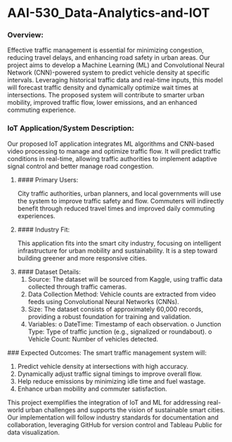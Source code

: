 # AAI-530_Data-Analytics-and-IOT

### Overview: 
Effective traffic management is essential for minimizing congestion, reducing travel delays, and 
enhancing road safety in urban areas. Our project aims to develop a Machine Learning (ML) and 
Convolutional Neural Network (CNN)-powered system to predict vehicle density at specific 
intervals. Leveraging historical traffic data and real-time inputs, this model will forecast traffic 
density and dynamically optimize wait times at intersections. The proposed system will 
contribute to smarter urban mobility, improved traffic flow, lower emissions, and an enhanced 
commuting experience. 
### IoT Application/System Description: 
Our proposed IoT application integrates ML algorithms and CNN-based video processing to 
manage and optimize traffic flow. It will predict traffic conditions in real-time, allowing traffic 
authorities to implement adaptive signal control and better manage road congestion. 
<ol>
<li>
  #### Primary Users: 
  <p>City traffic authorities, urban planners, and local governments will use the 
system to improve traffic safety and flow. Commuters will indirectly benefit through 
reduced travel times and improved daily commuting experiences. </p>
</li>
<li> 
  #### Industry Fit: 
  <p>This application fits into the smart city industry, focusing on intelligent 
infrastructure for urban mobility and sustainability. It is a step toward building greener 
and more responsive cities. </p>
</li>
<li>
#### Dataset Details: 
  <ol>
<li>Source: The dataset will be sourced from Kaggle, using traffic data collected through 
traffic cameras. </li> 
<li>Data Collection Method: Vehicle counts are extracted from video feeds using 
Convolutional Neural Networks (CNNs). </li>
<li> Size: The dataset consists of approximately 60,000 records, providing a robust 
foundation for training and validation. </li>
<li>Variables: 
o DateTime: Timestamp of each observation. 
o Junction Type: Type of traffic junction (e.g., signalized or roundabout). 
o Vehicle Count: Number of vehicles detected. 
  </li>
  </ol>
</li>
</ol>
### Expected Outcomes: 
The smart traffic management system will: 
<ol>
<li>Predict vehicle density at intersections with high accuracy. </li>
<li>Dynamically adjust traffic signal timings to improve overall flow. </li>
<li>Help reduce emissions by minimizing idle time and fuel wastage. </li>
<li>Enhance urban mobility and commuter satisfaction. </li>
</ol>
<p> This project exemplifies the integration of IoT and ML for addressing real-world urban 
challenges and supports the vision of sustainable smart cities. Our implementation will follow 
industry standards for documentation and collaboration, leveraging GitHub for version control 
and Tableau Public for data visualization.</p>
